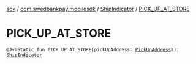 [sdk](../../index.md) / [com.swedbankpay.mobilesdk](../index.md) / [ShipIndicator](index.md) / [PICK_UP_AT_STORE](./-p-i-c-k_-u-p_-a-t_-s-t-o-r-e.md)

# PICK_UP_AT_STORE

`@JvmStatic fun PICK_UP_AT_STORE(pickUpAddress: `[`PickUpAddress`](../-pick-up-address/index.md)`?): `[`ShipIndicator`](index.md)